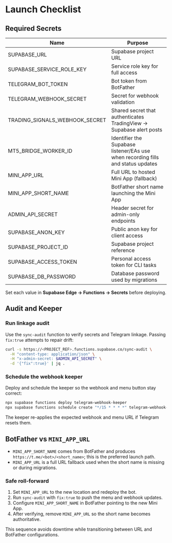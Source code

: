 # Launch Checklist

## Required Secrets

| Name                           | Purpose                                                                          |
| ------------------------------ | -------------------------------------------------------------------------------- |
| SUPABASE_URL                   | Supabase project URL                                                             |
| SUPABASE_SERVICE_ROLE_KEY      | Service role key for full access                                                 |
| TELEGRAM_BOT_TOKEN             | Bot token from BotFather                                                         |
| TELEGRAM_WEBHOOK_SECRET        | Secret for webhook validation                                                    |
| TRADING_SIGNALS_WEBHOOK_SECRET | Shared secret that authenticates TradingView → Supabase alert posts              |
| MT5_BRIDGE_WORKER_ID           | Identifier the Supabase listener/EAs use when recording fills and status updates |
| MINI_APP_URL                   | Full URL to hosted Mini App (fallback)                                           |
| MINI_APP_SHORT_NAME            | BotFather short name launching the Mini App                                      |
| ADMIN_API_SECRET               | Header secret for admin-only endpoints                                           |
| SUPABASE_ANON_KEY              | Public anon key for client access                                                |
| SUPABASE_PROJECT_ID            | Supabase project reference                                                       |
| SUPABASE_ACCESS_TOKEN          | Personal access token for CLI tasks                                              |
| SUPABASE_DB_PASSWORD           | Database password used by migrations                                             |

Set each value in **Supabase Edge → Functions → Secrets** before deploying.

## Audit and Keeper

### Run linkage audit

Use the `sync-audit` function to verify secrets and Telegram linkage. Passing
`fix:true` attempts to repair drift:

```bash
curl -s https://<PROJECT_REF>.functions.supabase.co/sync-audit \
  -H "content-type: application/json" \
  -H "x-admin-secret: $ADMIN_API_SECRET" \
  -d '{"fix":true}' | jq .
```

### Schedule the webhook keeper

Deploy and schedule the keeper so the webhook and menu button stay correct:

```bash
npx supabase functions deploy telegram-webhook-keeper
npx supabase functions schedule create "*/15 * * * *" telegram-webhook-keeper
```

The keeper re-applies the expected webhook and menu URL if Telegram resets them.

## BotFather vs `MINI_APP_URL`

- `MINI_APP_SHORT_NAME` comes from BotFather and produces
  `https://t.me/<bot>/<short_name>`; this is the preferred launch path.
- `MINI_APP_URL` is a full URL fallback used when the short name is missing or
  during migrations.

### Safe roll-forward

1. Set `MINI_APP_URL` to the new location and redeploy the bot.
2. Run `sync-audit` with `fix:true` to push the menu and webhook updates.
3. Configure `MINI_APP_SHORT_NAME` in BotFather pointing to the new Mini App.
4. After verifying, remove `MINI_APP_URL` so the short name becomes
   authoritative.

This sequence avoids downtime while transitioning between URL and BotFather
configurations.
